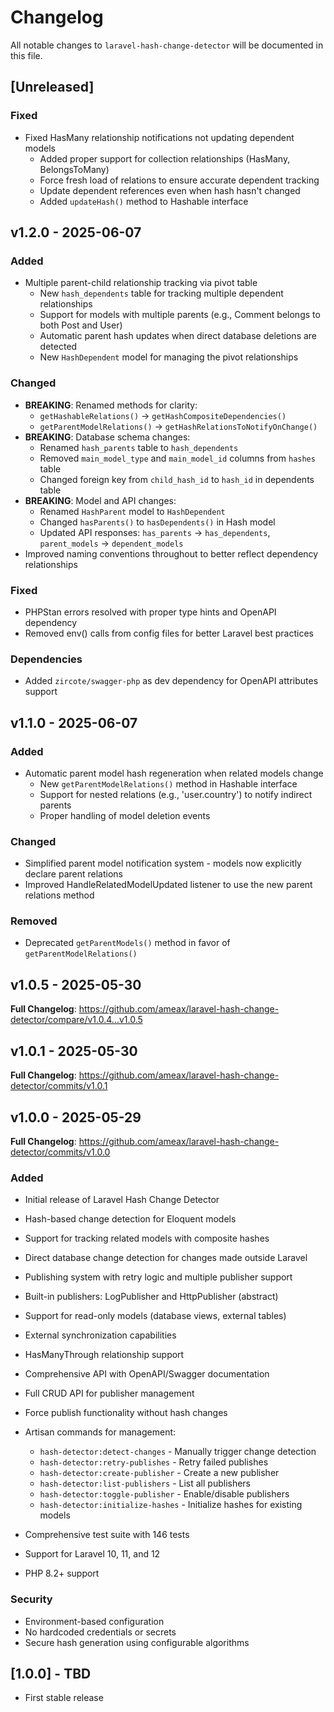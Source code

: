 # Changelog

All notable changes to `laravel-hash-change-detector` will be documented in this file.

## [Unreleased]

### Fixed

- Fixed HasMany relationship notifications not updating dependent models
  - Added proper support for collection relationships (HasMany, BelongsToMany)
  - Force fresh load of relations to ensure accurate dependent tracking
  - Update dependent references even when hash hasn't changed
  - Added `updateHash()` method to Hashable interface

## v1.2.0 - 2025-06-07

### Added

- Multiple parent-child relationship tracking via pivot table
  - New `hash_dependents` table for tracking multiple dependent relationships
  - Support for models with multiple parents (e.g., Comment belongs to both Post and User)
  - Automatic parent hash updates when direct database deletions are detected
  - New `HashDependent` model for managing the pivot relationships

### Changed

- **BREAKING**: Renamed methods for clarity:
  - `getHashableRelations()` → `getHashCompositeDependencies()`
  - `getParentModelRelations()` → `getHashRelationsToNotifyOnChange()`
- **BREAKING**: Database schema changes:
  - Renamed `hash_parents` table to `hash_dependents`
  - Removed `main_model_type` and `main_model_id` columns from `hashes` table
  - Changed foreign key from `child_hash_id` to `hash_id` in dependents table
- **BREAKING**: Model and API changes:
  - Renamed `HashParent` model to `HashDependent`
  - Changed `hasParents()` to `hasDependents()` in Hash model
  - Updated API responses: `has_parents` → `has_dependents`, `parent_models` → `dependent_models`
- Improved naming conventions throughout to better reflect dependency relationships

### Fixed

- PHPStan errors resolved with proper type hints and OpenAPI dependency
- Removed env() calls from config files for better Laravel best practices

### Dependencies

- Added `zircote/swagger-php` as dev dependency for OpenAPI attributes support

## v1.1.0 - 2025-06-07

### Added

- Automatic parent model hash regeneration when related models change
  - New `getParentModelRelations()` method in Hashable interface
  - Support for nested relations (e.g., 'user.country') to notify indirect parents
  - Proper handling of model deletion events

### Changed

- Simplified parent model notification system - models now explicitly declare parent relations
- Improved HandleRelatedModelUpdated listener to use the new parent relations method

### Removed

- Deprecated `getParentModels()` method in favor of `getParentModelRelations()`

## v1.0.5 - 2025-05-30

**Full Changelog**: https://github.com/ameax/laravel-hash-change-detector/compare/v1.0.4...v1.0.5

## v1.0.1 - 2025-05-30

**Full Changelog**: https://github.com/ameax/laravel-hash-change-detector/commits/v1.0.1

## v1.0.0 - 2025-05-29

**Full Changelog**: https://github.com/ameax/laravel-hash-change-detector/commits/v1.0.0

### Added

- Initial release of Laravel Hash Change Detector
  
- Hash-based change detection for Eloquent models
  
- Support for tracking related models with composite hashes
  
- Direct database change detection for changes made outside Laravel
  
- Publishing system with retry logic and multiple publisher support
  
- Built-in publishers: LogPublisher and HttpPublisher (abstract)
  
- Support for read-only models (database views, external tables)
  
- External synchronization capabilities
  
- HasManyThrough relationship support
  
- Comprehensive API with OpenAPI/Swagger documentation
  
- Full CRUD API for publisher management
  
- Force publish functionality without hash changes
  
- Artisan commands for management:
  
  - `hash-detector:detect-changes` - Manually trigger change detection
  - `hash-detector:retry-publishes` - Retry failed publishes
  - `hash-detector:create-publisher` - Create a new publisher
  - `hash-detector:list-publishers` - List all publishers
  - `hash-detector:toggle-publisher` - Enable/disable publishers
  - `hash-detector:initialize-hashes` - Initialize hashes for existing models
  
- Comprehensive test suite with 146 tests
  
- Support for Laravel 10, 11, and 12
  
- PHP 8.2+ support
  

### Security

- Environment-based configuration
- No hardcoded credentials or secrets
- Secure hash generation using configurable algorithms

## [1.0.0] - TBD

- First stable release
